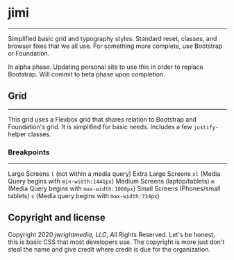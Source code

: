 # jimi
---

Simplified basic grid and typography styles. Standard reset, classes, and browser fixes that we all use. For something more complete, use Bootstrap or Foundation. 

In alpha phase. Updating personal site to use this in order to replace Bootstrap. Will commit to beta phase upon completion.

## Grid
---

This grid uses a Flexbox grid that shares relation to Bootstrap and Foundation's grid. It is simplified for basic needs. Includes a few `justify-` helper classes.

### Breakpoints
---
Large Screens `l` (not within a media query)
Extra Large Screens `xl` (Media Query begins with `min-width:1441px`)
Medium Screens (laptop/tablets) `m` (Media Query begins with `max-width:1068px`)
Small Screens (Phones/small tablets) `s` (Media query begins with `max-width:734px`)

## Copyright and license

Copyright 2020 *jwrightmedia, LLC*, All Rights Reserved. 
Let's be honest, this is basic CSS that most developers use. The copyright is more just don't steal the name and give credit where credit is due for the organization. 